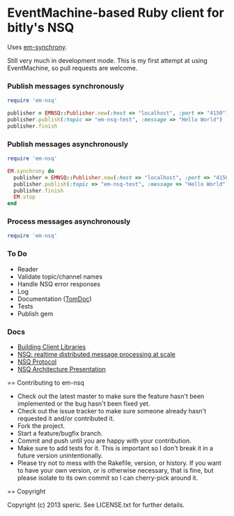 EventMachine-based Ruby client for bitly's NSQ
===========

Uses [em-synchrony](https://github.com/igrigorik/em-synchrony).

Still very much in development mode.  This is my first attempt at using EventMachine, so pull requests are welcome.

### Publish messages synchronously
```ruby
require 'em-nsq'

publisher = EMNSQ::Publisher.new(:host => "localhost", :port => "4150")
publisher.publish(:topic => "em-nsq-test", :message => "Hello World")
publisher.finish
```
### Publish messages asynchronously
```ruby
require 'em-nsq'

EM.synchrony do
  publisher = EMNSQ::Publisher.new(:host => "localhost", :port => "4150")
  publisher.publish(:topic => "em-nsq-test", :message => "Hello World")
  publisher.finish
  EM.stop
end
```
### Process messages asynchronously
```ruby
require 'em-nsq'

```
### To Do
  * Reader
  * Validate topic/channel names
  * Handle NSQ error responses
  * Log
  * Documentation ([TomDoc](http://tomdoc.org/))
  * Tests
  * Publish gem

### Docs
  * [Building Client Libraries](https://github.com/mreiferson/nsq/blob/3c1172f152c469734b7f41875cd8ba67bc3e3d9b/docs/building_client_libraries.md)
  * [NSQ: realtime distributed message processing at scale](http://word.bitly.com/post/33232969144/nsq)
  * [NSQ Protocol](https://github.com/bitly/nsq/blob/master/docs/protocol.md)
  * [NSQ Architecture Presentation](https://speakerdeck.com/snakes/nsq-nyc-golang-meetup)

== Contributing to em-nsq
 
* Check out the latest master to make sure the feature hasn't been implemented or the bug hasn't been fixed yet.
* Check out the issue tracker to make sure someone already hasn't requested it and/or contributed it.
* Fork the project.
* Start a feature/bugfix branch.
* Commit and push until you are happy with your contribution.
* Make sure to add tests for it. This is important so I don't break it in a future version unintentionally.
* Please try not to mess with the Rakefile, version, or history. If you want to have your own version, or is otherwise necessary, that is fine, but please isolate to its own commit so I can cherry-pick around it.

== Copyright

Copyright (c) 2013 speric. See LICENSE.txt for further details.


